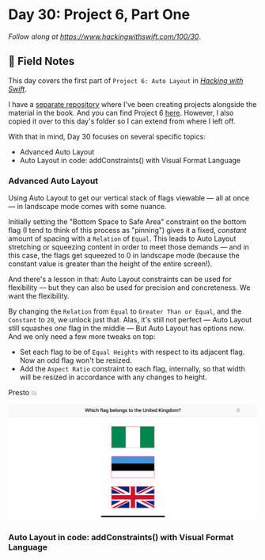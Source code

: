 # Day 30: Project 6, Part One

_Follow along at https://www.hackingwithswift.com/100/30_.


## 📒 Field Notes

This day covers the first part of `Project 6: Auto Layout` in _[Hacking with Swift](https://www.hackingwithswift.com/read/6)_.

I have a [separate repository](https://github.com/CypherPoet/book--hacking-with-swift) where I've been creating projects alongside the material in the book. And you can find Project 6 [here](https://github.com/CypherPoet/book--hacking-with-swift/tree/master/06-auto-layout). However, I also copied it over to this day's folder so I can extend from where I left off.

With that in mind, Day 30 focuses on several specific topics:

- Advanced Auto Layout
- Auto Layout in code: addConstraints() with Visual Format Language


### Advanced Auto Layout

Using Auto Layout to get our vertical stack of flags viewable &mdash; all at once &mdash; in landscape mode comes with some nuance.

Initially setting the "Bottom Space to Safe Area" constraint on the bottom flag (I tend to think of this process as "pinning") gives it a fixed, _constant_ amount of spacing with a `Relation` of `Equal`. This leads to Auto Layout stretching or squeezing content in order to meet those demands &mdash; and in this case, the flags get squeezed to 0 in landscape mode (because the constant value is greater than the height of the entire screen!).

And there's a lesson in that: Auto Layout constraints can be used for flexibility &mdash; but they can also be used for precision and concreteness. We want the flexibility.

By changing the `Relation` from `Equal` to `Greater Than or Equal`, and the `Constant` to `20`, we unlock just that. Alas, it's still not perfect &mdash; Auto Layout still squashes _one_ flag in the middle &mdash; But Auto Layout has options now. And we only need a few more tweaks on top:

- Set each flag to be of `Equal Heights` with respect to its adjacent flag. Now an odd flag won't be resized.
- Add the `Aspect Ratio` constraint to each flag, internally, so that width will be resized in accordance with any changes to height.

Presto 💥

![Auto Layout Landscape](./auto-layout-landscape.png)




### Auto Layout in code: addConstraints() with Visual Format Language

